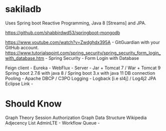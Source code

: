 # sakiladb

Uses Spring boot Reactive Programming, Java 8 [Streams] and JPA.

https://github.com/shabbirdwd53/springboot-mongodb

https://www.youtube.com/watch?v=Zwdghdx395A - GitGuardian with your GitHub account.
https://www.tutorialspoint.com/spring_security/spring_security_form_login_with_database.htm - Spring Security - Form Login with Database

Feign client - 
Eureka - 
WebFlux - 
Server - Jar + Tomcat 7 / War + Tomcat 9 
Spring boot 2.7.6 with java 8 / Spring boot 3.x with java 11
DB connection Pooling - Apache DBCP / C3PO 
Logging - Logback [i.e sl4j] / Log4j2
JPA Eclipse Link - 

# Should Know
Graph Theory
Session Authorization
Graph Data Structure Wikipedia
Adjecency List
AdminLTE - 
Workflow Queue - 
